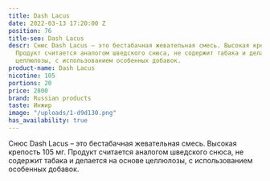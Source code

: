```yaml
---
title: Dash Lacus
date: 2022-03-13 17:20:00 Z
position: 76
title-seo: Dash Lacus
descr: Снюс Dash Lacus – это бестабачная жевательная смесь. Высокая крепость 105 мг.
  Продукт считается аналогом шведского снюса, не содержит табака и делается на основе
  целлюлозы, с использованием особенных добавок.
product-name: Dash Lacus
nicotine: 105
portions: 20
price: 2800
brand: Russian products
taste: Инжир
image: "/uploads/1-d9d130.png"
has_availability: true
---
```


Снюс Dash Lacus – это бестабачная жевательная смесь. Высокая крепость 105 мг. Продукт считается аналогом шведского снюса, не содержит табака и делается на основе целлюлозы, с использованием особенных добавок.